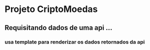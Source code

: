 # Projeto CriptoMoedas
## Requisitando dados de uma api ... 

### usa template para renderizar os dados retornados da api



